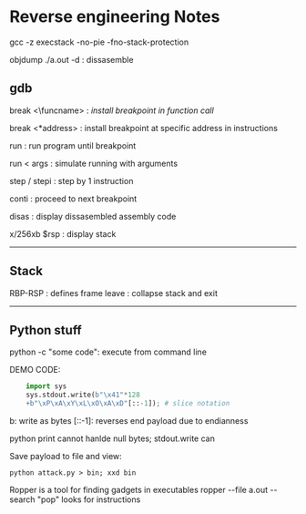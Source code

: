 # Reverse engineering Notes


gcc -z execstack -no-pie -fno-stack-protection

objdump ./a.out -d : dissasemble


##	gdb

break <\funcname>   : _install breakpoint in function call_

break <\*address>   : install breakpoint at specific address in instructions

run                : run program until breakpoint

run < args		   : simulate running with arguments

step / stepi       : step by 1 instruction

conti			   : proceed to next breakpoint

disas              : display dissasembled assembly code

x/256xb $rsp 	   : display stack

-------------------------------------------------------

##	Stack

RBP-RSP            : defines frame
leave			   : collapse stack and exit

-------------------------------------------------------
## Python stuff

python -c "some code": execute from command line

DEMO CODE:
```python
	import sys
	sys.stdout.write(b"\x41"*128
	+b"\xP\xA\xY\xL\xO\xA\xD"[::-1]); # slice notation 
```
b: write as bytes
[::-1]: reverses end payload due to endianness

python print cannot hanlde null bytes; stdout.write can

Save payload to file and view:

	python attack.py > bin; xxd bin

Ropper is a tool for finding gadgets in executables
ropper --file a.out --search "pop"
looks for instructions

